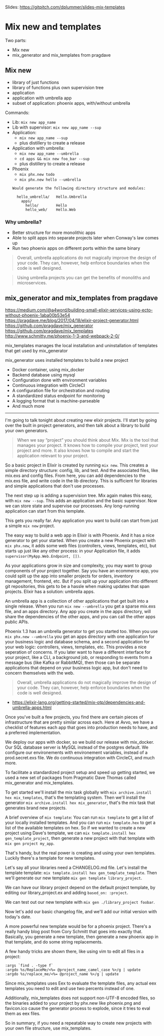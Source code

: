Slides: https://gitpitch.com/dplummer/slides-mix-templates

# Mix new and templates

Two parts:
* Mix new
* mix_generator and mix_templates from pragdave

## Mix new
* library of just functions
* library of functions plus own supervision tree
* application
* application with umbrella app
* subset of application: phoenix apps, with/without umbrella

Commands:
* Lib: `mix new app_name`
* Lib with supervisor: `mix new app_name --sup`
* Application:
  * `mix new app_name --sup`
  * plus distillery to create a release
* Application with umbrella:
  * `mix new app_name --umbrella`
  * `cd apps && mix new foo_bar --sup`
  * plus distillery to create a release
* Phoenix
  * `mix phx.new todo`
  * `mix phx.new hello --umbrella`
  ```
  Would generate the following directory structure and modules:

    hello_umbrella/   Hello.Umbrella
      apps/
        hello/        Hello
        hello_web/    Hello.Web
  ```

### Why umbrella?
* Better structure for more monolithic apps
* Able to split apps into separate projects later when Conway's law comes up
* Run two phoenix apps on different ports within the same binary
> Overall, umbrella applications do not magically improve the design of your code. They can,
> however, help enforce boundaries when the code is well designed.

> Using umbrella projects you can get the benefits of monoliths and microservices.

## mix_generator and mix_templates from pragdave

https://medium.com/@a4word/building-small-elixir-services-using-ecto-without-phoenix-1aba00b53e54
https://pragdave.me/blog/2017/04/18/elixir-project-generator.html
https://github.com/pragdave/mix_generator
https://github.com/pragdave/mix_templates
http://www.schmitty.me/phoenix-1-3-and-webpack-2-0/

mix_templates manages the local installation and uninstallation of templates that get used by
mix_generator

mix_generator uses installed templates to build a new project

* Docker container, using mix_docker
* Backend database using mysql
* Configuration done with environment variables
* Continuous integration with CircleCI
* A configuration file for orchestration and routing
* A standardized status endpoint for monitoring
* A logging format that is machine-parseable
* And much more


---

I'm going to talk tonight about creating new elixir projects. I'll start by going over the built in
project generators, and then talk about a library to build your own generators.

> When we say “project” you should think about Mix. Mix is the tool that manages your project. It
> knows how to compile your project, test your project and more. It also knows how to compile and
> start the application relevant to your project.

So a basic project in Elixir is created by running `mix new`. This creates a simple directory
structure: config, lib, and test. And the associated files, like mix.exs and config files. From
here, you can add dependencies to the mix.exs file, and write code in the lib directory. This is
sufficient for libraries and simple applications that don't use processes.

The next step up is adding a supervision tree. Mix again makes this easy, with `mix new --sup`.
This adds an application and the basic supervisor. Now we can store state and supervise our
processes. Any long-running application can start from this template.

This gets you really far. Any application you want to build can start from just a simple `mix new`
project.

The easy way to build a web app in Elixir is with Phoenix. And it has a nice generator to get your
started. When you create a new Phoenix project with `mix phx.new`, it adds some web files
(controllers, views, templates, etc), but starts up just like any other process: in your
Application file, it adds `supervisor(MyApp.Web.Endpoint, [])`.

As your applications grow in size and complexity, you may want to group components of your project
together. Say you have an ecommerce app, you could split up the app into smaller projects for
orders, inventory management, frontend, etc. But if you split up your application into different git
repositories, this gets to be a hassle when making updates that span projects. Elixir has a
solution: umbrella apps.

An umbrella app is a collection of other applications that get built into a single release. When
you run `mix new --umbrella` you get a sparse mix.exs file, and an apps directory. Any app you
create in the apps directory, will share the dependencies of the other apps, and you can call the
other apps public APIs.

Phoenix 1.3 has an umbrella generator to get you started too. When you use `mix phx.new
--umbrella` you get an apps directory with one application for your business logic and database
schema, and a second application for your web logic: controllers, views, templates, etc. This
provides a nice seperation of concerns. If you later want to have a different interface for your
project, like a CLI, a background job, or responding to events from a message bus (like Kafka or
RabbitMQ), then those can be separate applications that depend on your business logic app, but
don't need to concern themselves with the web.

> Overall, umbrella applications do not magically improve the design of your code. They can,
> however, help enforce boundaries when the code is well designed.
- https://elixir-lang.org/getting-started/mix-otp/dependencies-and-umbrella-apps.html

Once you've built a few projects, you find there are certain pieces of infrastructure that are
pretty similar across each. Here at Avvo, we have a checklist of features each app that goes into
production needs to have, and a preferred implementation.

We deploy our apps with docker, so we build our release with mix_docker. Our SQL database server
is MySQL instead of the postgres default. We configure our environements with environement
variables, instead of a prod.secret.exs file. We do continuous integration with CircleCI, and much
more.

To facilitate a standardized project setup and speed up getting started, we used a new set of
packages from Pragmatic Dave Thomas called mix_generator and mix_templates.

To get started we'll install the mix task globally with `mix archive.install hex mix_templates`,
that's the templating system. Then we'll install the generator
`mix archive.install hex mix_generator`, that's the mix task that generates brand new projects.

A brief overview of `mix template`: You can run `mix template` to get a list of your locally
installed templates. And you can run `mix template.hex` to get a list of the available templates
on hex. So if we wanted to create a new project using Dave's template, we can
`mix template.install hex gen_template_project`, then generate a new project with that template
with `mix gen project my_app`.

That's handy, but the real power is creating and using your own templates. Luckily there's a
template for new templates.

Let's say all your libraries need a CHANGELOG.md file. Let's install the
template template: `mix template.install hex gen_template_template`. Then we'll generate our new
template `mix gen template library_project`.

We can have our library project depend on the default project template, by editing our
library_project.ex and adding `based_on: :project`.

We can test out our new template with `mix gen ./library_project foobar`.

Now let's add our basic changelog file, and we'll add our initial version with today's date.

A more powerful new template would be for a phoenix project. There's a really handy blog post from
Cory Schmitt that goes into exactly that. Basically, you generate a new template, then generate a
new phoenix app in that template, and do some string replacements.

A few handy tricks are shown there, like using vim to edit all files in a project:

```
:args `find . -type f`
:argdo %s/ReplaceMe/<%= @project_name_camel_case %>/g | update
:argdo %s/replace_me/<%= @project_name %>/g | update
```

Since mix_templates uses Eex to evaluate the template files, any actual eex templates you need to
edit and use two percents instead of one.

Additionally, mix_templates does not support non-UTF-8 encoded files, so the binaries added to
your project by phx.new like phoenix.png and favicon.ico cause the generator process to explode,
since it tries to eval them as eex files.

So in summary, if you need a repeatable way to create new projects with your own file structure,
use mix_templates.
